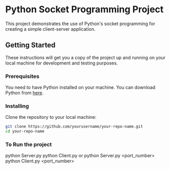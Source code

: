 # Python Socket Programming Project

This project demonstrates the use of Python's socket programming for creating a simple client-server application.

## Getting Started

These instructions will get you a copy of the project up and running on your local machine for development and testing purposes.

### Prerequisites

You need to have Python installed on your machine. You can download Python from [here](https://www.python.org/downloads/).

### Installing

Clone the repository to your local machine:

```bash
git clone https://github.com/yourusername/your-repo-name.git
cd your-repo-name
```

### To Run the project

python Server.py
python Client.py 
or
python Server.py <port_number>
python Client.py <port_number>
